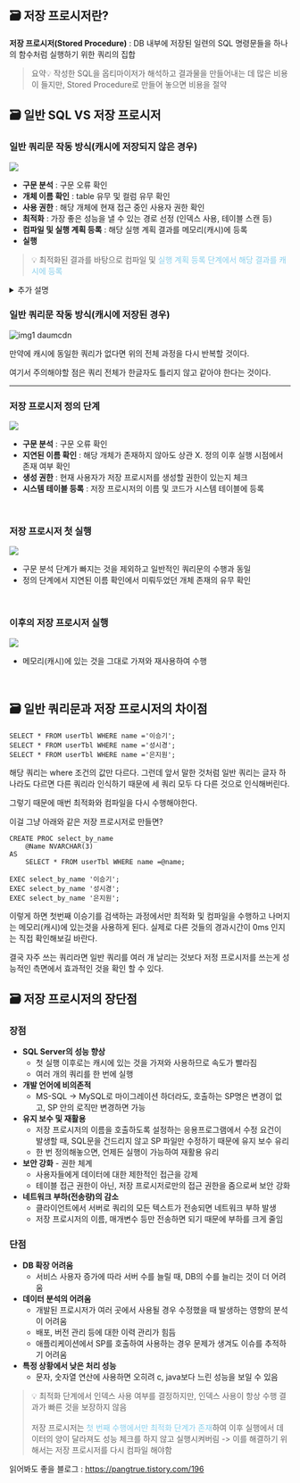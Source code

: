 ## 🗃 저장 프로시저란?

**저장 프로시저(Stored Procedure)** : DB 내부에 저장된 일련의 SQL 명령문들을 하나의 함수처럼 실행하기 위한 쿼리의 집합

> 요약💡 작성한 SQL을 옵티마이저가 해석하고 결과물을 만들어내는 데 많은 비용이 들지만, Stored Procedure로 만들어 놓으면 비용을 절약


## 🗃 일반 SQL VS 저장 프로시저

### 일반 쿼리문 작동 방식(캐시에 저장되지 않은 경우)

  <img src="https://github.com/Fun-Fun-Study/CS-Study/assets/101235186/7b674ca1-9c91-4a46-ba1b-1cb0110502c6">

  - **구문 분석** : 구문 오류 확인
  - **개체 이름 확인** : table 유무 및 컬럼 유무 확인
  - **사용 권한** : 해당 개체에 현재 접근 중인 사용자 권한 확인
  - **최적화** : 가장 좋은 성능을 낼 수 있는 경로 선정 (인덱스 사용, 테이블 스캔 등) 
  - **컴파일 및 실행 계획 등록** : 해당 실행 계획 결과를 메모리(캐시)에 등록
  - **실행**
  
  > 💡 최적화된 결과를 바탕으로 컴파일 및 <span style="color: skyblue">실행 계획 등록 단계에서 해당 결과를 캐시에 등록</span>

  <details>
    <summary>추가 설명</summary>
    <div markdown="1">

    만약에 아래 쿼리를 실행한다고 가정하자.

    `SELECT name FROM userTbl;`
    그러면 먼저 구문 분석단계에서 구문 자체에 오류가 없는지 분석을 할 것이다. 만약 오타가 잇으면 여기서 오류가 발생되어 에러메시지를 띄울 것이다.

    다음은 개체 이름 확인 단계에서 userTbl 이라는 테이블이 현재 데이터베이스에 있는지 확인을 한다. 만약에 userTbl이 있으면 그안에 name이라는 열이 있는지를 확인할 것이다.

    그다음 사용권한 확인 단계에서 userTbl을 현재 접근중인 사용자가 권한이 있는지를 확인한다.

    다음으로 최적화 단계에서 해당 쿼리문이 가장 좋은 성능을 낼 수 있는 경로를 결정한다. 인덱스 사용여부에 따라 경로가 결정된다고 보면된다. 위의 쿼리의 경우 전체 데이터를 가져오기 때문에 아마도 테이블 스캔이나 클러스터 인덱스 스캔이 될 것이다.

    다음은 최적화된 결과를 바탕으로 컴파일 및 실행 계획 등록 단계에서 해당 실행계획 결과를 메모리(캐시)에 등록한다.

    그리고 컴파일된 결과를 실행한다. 

    </div>
  </details>

### 일반 쿼리문 작동 방식(캐시에 저장된 경우)
![img1 daumcdn](https://github.com/Fun-Fun-Study/CS-Study/assets/101235186/b4ef9a8c-2693-4053-92fc-bfa0caac2980)

만약에 캐시에 동일한 쿼리가 없다면 위의 전체 과정을 다시 반복할 것이다.

여기서 주의해야할 점은 쿼리 전체가 한글자도 틀리지 않고 같아야 한다는 것이다.


<hr>

### 저장 프로시저 **정의** 단계

  <img src="https://github.com/Fun-Fun-Study/CS-Study/assets/73164347/0db7120b-cd1e-4df9-bbdc-a3da60e5da81">

  - **구문 분석** : 구문 오류 확인
  - **지연된 이름 확인** : 해당 개체가 존재하지 않아도 상관 X. 정의 이후 실행 시점에서 존재 여부 확인
  - **생성 권한** : 현재 사용자가 저장 프로시저를 생성할 권한이 있는지 체크
  - **시스템 테이블 등록** : 저장 프로시저의 이름 및 코드가 시스템 테이블에 등록

<br>

### 저장 프로시저 **첫 실행**

  <img src="https://github.com/Fun-Fun-Study/CS-Study/assets/73164347/93bec565-d9f1-4677-b421-576ab6039370">

  - 구문 분석 단계가 빠지는 것을 제외하고 일반적인 쿼리문의 수행과 동일
  - 정의 단계에서 지연된 이름 확인에서 미뤄두었던 개체 존재의 유무 확인

<br>

### 이후의 저장 프로시저 실행

  <img src="https://github.com/Fun-Fun-Study/CS-Study/assets/73164347/975936cf-b370-4c88-b6f8-77f41c0216c6">

  - 메모리(캐시)에 있는 것을 그대로 가져와 재사용하여 수행

<br>


## 🗃 일반 쿼리문과 저장 프로시저의 차이점

```
SELECT * FROM userTbl WHERE name ='이승기';
SELECT * FROM userTbl WHERE name ='성시경';
SELECT * FROM userTbl WHERE name ='은지원';
```
해당 쿼리는 where 조건의 값만 다르다. 그런데 앞서 말한 것처럼 일반 쿼리는 글자 하나라도 다르면 다른 쿼리라 인식하기 때문에 세 쿼리 모두 다 다른 것으로 인식해버린다.

그렇기 때문에 매번 최적화와 컴파일을 다시 수행해야한다.

이걸 그냥 아래와 같은 저장 프로시저로 만들면?

```
CREATE PROC select_by_name
	@Name NVARCHAR(3)
AS
	SELECT * FROM userTbl WHERE name =@name;
```

```
EXEC select_by_name '이승기';
EXEC select_by_name '성시경';
EXEC select_by_name '은지원';
```

이렇게 하면 첫번째 이승기를 검색하는 과정에서만 최적화 및 컴파일을 수행하고 나머지는 메모리(캐시)에 있는것을 사용하게 된다. 실제로 다른 것들의 경과시간이 0ms 인지는 직접 확인해보길 바란다.

 

결국 자주 쓰는 쿼리라면 일반 쿼리를 여러 개 날리는 것보다 저정 프로시저를 쓰는게 성능적인 측면에서 효과적인 것을 확인 할 수 있다.

## 🗃 저장 프로시저의 장단점

### 장점

- **SQL Server의 성능 향상**
  - 첫 실행 이후로는 캐시에 있는 것을 가져와 사용하므로 속도가 빨라짐
  - 여러 개의 쿼리를 한 번에 실행
- **개발 언어에 비의존적**
  - MS-SQL -> MySQL로 마이그레이션 하더라도, 호출하는 SP명은 변경이 없고, SP 안의 로직만 변경하면 가능
- **유지 보수 및 재활용**
  - 저장 프로시저의 이름을 호출하도록 설정하는 응용프로그램에서 수정 요건이 발생할 때, SQL문을 건드리지 않고 SP 파일만 수정하기 때문에 유지 보수 유리
  - 한 번 정의해놓으면, 언제든 실행이 가능하여 재활용 유리
- **보안 강화** - 권한 체계
  - 사용자들에게 데이터에 대한 제한적인 접근을 강제
  - 테이블 접근 권한이 아닌, 저장 프로시저로만의 접근 권한을 줌으로써 보안 강화
- **네트워크 부하(전송량)의 감소**
  - 클라이언트에서 서버로 쿼리의 모든 텍스트가 전송되면 네트워크 부하 발생
  - 저장 프로시저의 이름, 매개변수 등만 전송하면 되기 때문에 부하를 크게 줄임

### 단점

- **DB 확장 어려움**
  - 서비스 사용자 증가에 따라 서버 수를 늘릴 때, DB의 수를 늘리는 것이 더 어려움
- **데이터 분석의 어려움**
  - 개발된 프로시저가 여러 곳에서 사용될 경우 수정했을 때 발생하는 영향의 분석이 어려움
  - 배포, 버전 관리 등에 대한 이력 관리가 힘듬
  - 애플리케이션에서 SP를 호출하여 사용하는 경우 문제가 생겨도 이슈를 추적하기 어려움
- **특정 상황에서 낮은 처리 성능**
  - 문자, 숫자열 연산에 사용하면 오히려 c, java보다 느린 성능을 보일 수 있음

> 💡 최적화 단계에서 인덱스 사용 여부를 결정하지만, 인덱스 사용이 항상 수행 결과가 빠른 것을 보장하지 않음 <br><br> 저장 프로시저는 <span style="color: skyblue">첫 번째 수행에서만 최적화 단계가 존재</span>하여 이후 실행에서 데이터의 양이 달라져도 성능 체크를 하지 않고 실행시켜버림 -> 이를 해결하기 위해서는 저장 프로시저를 다시 컴파일 해야함

읽어봐도 좋을 블로그 : https://pangtrue.tistory.com/196